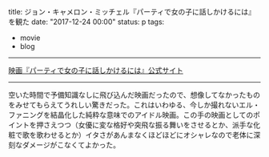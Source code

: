 title: ジョン・キャメロン・ミッチェル『パーティで女の子に話しかけるには』を観た
date: "2017-12-24 00:00"
status: p
tags:
- movie
- blog
---

[映画『パーティで女の子に話しかけるには』公式サイト](http://gaga.ne.jp/girlsatparties/)

---

空いた時間で予備知識なしに飛び込んだ映画だったので、想像してなかったものをみせてもらえてうれしい驚きだった。これはいわゆる、今しか撮れないエル・ファニングを結晶化した純粋な意味でのアイドル映画。この手の映画としてのポイントを押さえつつ（女優に変な格好や突飛な振る舞いをさせるとか、派手な化粧で歌を歌わせるとか）イタさがあんまなくほどほどにオシャレなので老体に深刻なダメージがこなくてよかった。
